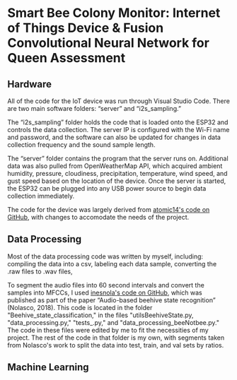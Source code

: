 # Smart Bee Colony Monitor: Internet of Things Device & Fusion Convolutional Neural Network for Queen Assessment

## Hardware
All of the code for the IoT device was run through Visual Studio Code. There are two main software folders: “server” and “i2s_sampling.”  
  
The “i2s_sampling” folder holds the code that is loaded onto the ESP32 and controls the data collection. The server IP is configured with the Wi-Fi name and password, and the software can also be updated for changes in data collection frequency and the sound sample length.
  
The “server” folder contains the program that the server runs on. Additional data was also pulled from OpenWeatherMap API, which acquired ambient humidity, pressure, cloudiness, precipitation, temperature, wind speed, and gust speed based on the location of the device. Once the server is started, the ESP32 can be plugged into any USB power source to begin data collection immediately.  
  
The code for the device was largely derived from [atomic14's code on GitHub](https://github.com/atomic14/esp32_audio), with changes to accomodate the needs of the project.

## Data Processing
Most of the data processing code was written by myself, including: compiling the data into a csv, labeling each data sample, converting the .raw files to .wav files,  

To segment the audio files into 60 second intervals and convert the samples into MFCCs, I used [inesnola's code on GitHub](https://github.com/inesnolas/Audio_based_identification_beehive_states), which was published as part of the paper “Audio-based beehive state recognition” (Nolasco, 2018). This code is located in the folder "Beehive_state_classification," in the files "utilsBeehiveState.py, "data_processing.py," "tests_.py," and "data_processing_beeNotbee.py." The code in these files were edited by me to fit the necessities of my project. The rest of the code in that folder is my own, with segments taken from Nolasco's work to split the data into test, train, and val sets by ratios.

## Machine Learning

